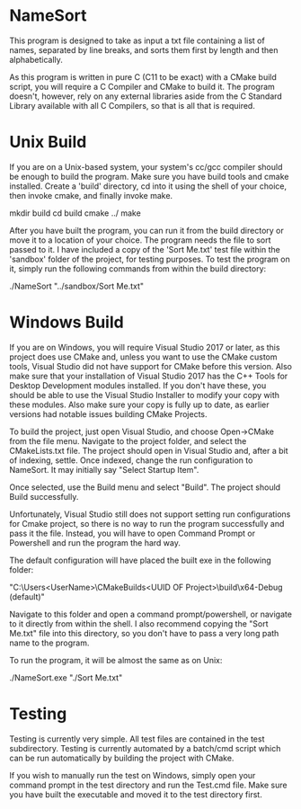 # NameSort
This program is designed to take as input a txt file containing a list of names, separated by line breaks, and sorts 
them first by length and then alphabetically.

As this program is written in pure C (C11 to be exact) with a CMake build script, you will require a C Compiler and 
CMake to build it. The program doesn't, however, rely on any external libraries aside from the C Standard Library 
available with all C Compilers, so that is all that is required.

# Unix Build 
If you are on a Unix-based system, your system's cc/gcc compiler should be enough to build the program. Make sure you 
have build tools and cmake installed. Create a 'build' directory, cd into it using the shell of your choice, then 
invoke cmake, and finally invoke make.

mkdir build
cd build
cmake ../
make

After you have built the program, you can run it from the build directory or move it to a location of your choice.
The program needs the file to sort passed to it. I have included a copy of the 'Sort Me.txt' test file within the 
'sandbox' folder of the project, for testing purposes. To test the program on it, simply run the following commands 
from within the build directory:

./NameSort "../sandbox/Sort Me.txt"

# Windows Build

If you are on Windows, you will require Visual Studio 2017 or later, as this project
does use CMake and, unless you want to use the CMake custom tools, Visual Studio did not have support for CMake 
before this version. Also make sure that your installation of Visual Studio 2017 has the C++ Tools for Desktop
Development modules installed. If you don't have these, you should be able to use the Visual Studio Installer to
modify your copy with these modules. Also make sure your copy is fully up to date, as earlier versions had notable
issues building CMake Projects.

To build the project, just open Visual Studio, and choose Open->CMake from the file menu. Navigate to the project 
folder, and select the CMakeLists.txt file. The project should open in Visual Studio and, after a bit of indexing, 
settle. Once indexed, change the run configuration to NameSort. It may initially say "Select Startup Item".

Once selected, use the Build menu and select "Build". The project should Build successfully. 

Unfortunately, Visual Studio still does not support setting run configurations for Cmake project, so there is no way
to run the program successfully and pass it the file. Instead, you will have to open Command Prompt or Powershell
and run the program the hard way. 

The default configuration will have placed the built exe in the following folder:

"C:\Users\<UserName>\CMakeBuilds\<UUID OF Project>\build\x64-Debug (default)"

Navigate to this folder and open a command prompt/powershell, or navigate to it directly from within the shell. I also
recommend copying the "Sort Me.txt" file into this directory, so you don't have to pass a very long path name to the 
program.

To run the program, it will be almost the same as on Unix:

./NameSort.exe "./Sort Me.txt"

# Testing

Testing is currently very simple. All test files are contained in the test subdirectory. Testing is currently automated
by a batch/cmd script which can be run automatically by building the project with CMake.

If you wish to manually run the test on Windows, simply open your command prompt in the test directory and run the 
Test.cmd file. Make sure you have built the executable and moved it to the test directory first. 